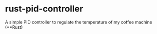 # rust-pid-controller
A simple PID controller to regulate the temperature of my coffee machine (**Rust)

